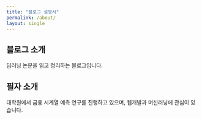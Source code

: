 ```yaml
---
title: "블로그 설명서"
permalink: /about/
layout: single
---
```


## 블로그 소개
딥러닝 논문을 읽고 정리하는 블로그입니다. 
## 필자 소개
대학원에서 금융 시계열 예측 연구를 진행하고 있으며, 웹개발과 머신러닝에 관심이 있습니다.